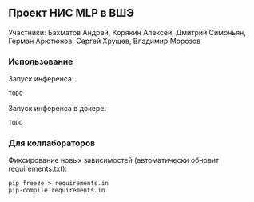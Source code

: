 ## Проект НИС MLP в ВШЭ

Участники: Бахматов Андрей, Корякин Алексей, Дмитрий Симоньян, Герман Арютюнов, Сергей Хрущев, Владимир Морозов

### Использование

Запуск инференса:

```shell
TODO
```

Запуск инференса в докере:

```shell
TODO
```


### Для коллабораторов 

Фиксирование новых зависимостей (автоматически обновит requirements.txt):

```shell
pip freeze > requirements.in
pip-compile requirements.in
```